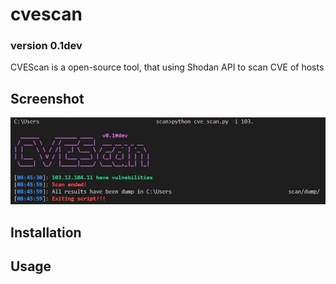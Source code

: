 # cvescan
<h3>version 0.1dev</h3>

CVEScan is a open-source tool, that using Shodan API to scan CVE of hosts

Screenshot
---
![screenshot](https://github.com/n3r0-b1n4ry/cvescan/blob/master/img/screenshot1.PNG)

Installation
---

Usage
---
